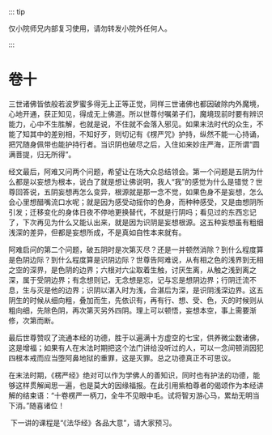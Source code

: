 ::: tip

仅小院师兄内部复习使用，请勿转发小院外任何人。

:::

# 卷十

​          三世诸佛皆依般若波罗蜜多得无上正等正觉，同样三世诸佛也都因破除内外魔境，心地开通，获正知见，得成无上佛道。所以世尊付嘱弟子们，魔境现前时要有辨识能力，心中不生胜解，也就是说，不住就不会落入邪见。如果末法时代的众生，不能了知其中的差别相，不知好歹，则切记有《楞严咒》护持，纵然不能一心持诵，把咒随身佩带也能护持行者。当识阴也破尽之后，入住如来妙庄严海，正所谓“圆满菩提，归无所得”。

​         经文最后，阿难又问两个问题，希望让在场大众总结领会。第一个问题是五阴为什么都是以妄想为根本，说白了就是想让佛说明，我人“我”的感觉为什么是错觉？世尊回答说，五阴妄想再怎么变异，根源就是那一念不觉，如果色身不是妄想，怎么会心里想醋嘴流口水呢；就是因为感受动摇你的色身，而种种感受，又是由想阴所引发；迁移变化的身体日夜不停地更换替代，不就是行阴吗；看见过的东西忘记了，下次再见为什么又能认出来，就是因为识阴是妄想根源。这五种妄想虽有粗细浅深的差异，但都是妄想所成，不是真如自性本来就有。

​         阿难启问的第二个问题，破五阴时是次第灭尽？还是一并顿然消除？到什么程度算是色阴边际？到什么程度算是识阴边际？世尊告阿难说，从有相之色的浅界到无相之空的深界，是色阴的边界；六根对六尘取着生触，讨厌生离，从触之浅到离之深，属于受阴边界；有念想则记，无念想是忘，记与忘是想阴边界；行阴迁流不息，生与灭是他的边界；识阴以湛入时为浅，合湛后为深，是识阴浅深边界。这五阴生的时候从细向粗，叠加而生，先依识有，再有行、想、受、色，灭的时候则从粗向细，先除色阴，再次第灭另外四阴。理上可以顿悟，妄想本空，事上需要渐修，次第而断。

​         最后世尊赞叹了流通本经的功德，胜于以遍满十方虚空的七宝，供养微尘数诸佛，这是增福；如果有人在末法时期把这个法门讲给没听过的人，可以一念间顿消因犯四根本戒而应当堕阿鼻地狱的重罪，这是灭罪。总之功德真正不可思议。

​         在末法时期，《楞严经》绝对可以作为学佛人的善知识，同时也有护法的功德，能够这样贯解闻思一遍，也是莫大的因缘福报。在此引用紫柏尊者的偈颂作为本经讲解的结束语：“十卷楞严一柄刀，全牛不见眼中毛。试将智刃游心马，累劫无明当下消。”随喜诸位！

​          下一讲的课程是“《法华经》各品大意”，请大家预习。